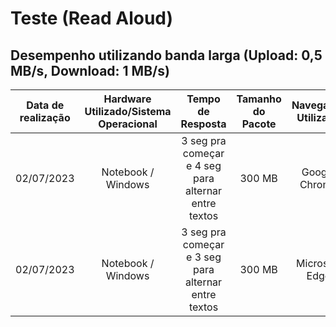 # Teste (Read Aloud)

## Desempenho utilizando banda larga (Upload: 0,5 MB/s, Download: 1 MB/s)

| Data de realização | Hardware Utilizado/Sistema Operacional | Tempo de Resposta | Tamanho do Pacote | Navegador Utilizado | Observações |
|:------------------:|:------------------:|:-----------------:|:-----------------:|:-------------------:|:------------------:|
| 02/07/2023 | Notebook / Windows | 3 seg pra começar e 4 seg para alternar entre textos | 300 MB | Google Chrome | Só as vozes offline funcionaram, as outras dão tempo excedido |
| 02/07/2023 | Notebook / Windows | 3 seg pra começar e 3 seg para alternar entre textos | 300 MB | Microsoft Edge | Vozes offline funcionam |
